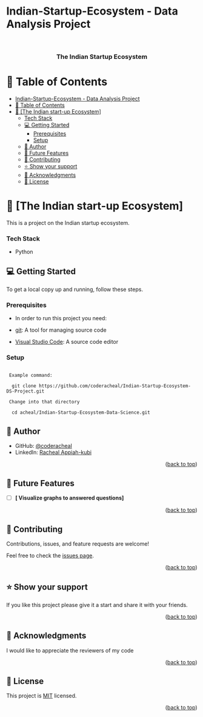 # Indian-Startup-Ecosystem - Data Analysis Project

<a name="readme-top"></a>


<div align="center">
  <br/>

  <h3><b>The Indian Startup Ecosystem</b></h3>

</div>


# 📗 Table of Contents

- [Indian-Startup-Ecosystem - Data Analysis Project](#indian-startup-ecosystem---data-analysis-project)
- [📗 Table of Contents](#-table-of-contents)
- [📖 \[The Indian start-up Ecosystem\] ](#-the-indian-start-up-ecosystem-)
    - [Tech Stack ](#tech-stack-)
  - [💻 Getting Started ](#-getting-started-)
    - [Prerequisites](#prerequisites)
    - [Setup](#setup)
  - [👥 Author ](#-author-)
  - [🔭 Future Features ](#-future-features-)
  - [🤝 Contributing ](#-contributing-)
  - [⭐️ Show your support ](#️-show-your-support-)
  - [🙏 Acknowledgments ](#-acknowledgments-)
  - [📝 License ](#-license-)

# 📖 [The Indian start-up Ecosystem] <a name="about-project"></a>
This is a project on the Indian startup ecosystem.

### Tech Stack <a name="tech-stack"></a>
 - Python


## 💻 Getting Started <a name="getting-started"></a>

To get a local copy up and running, follow these steps.

### Prerequisites

- In order to run this project you need:

- [git](https://git-scm.com/downloads): A tool for managing source code
- [Visual Studio Code](https://code.visualstudio.com/): A source code editor

### Setup

```Clone this repository to your desired folder:

 Example command:
 
  git clone https://github.com/coderacheal/Indian-Startup-Ecosystem-DS-Project.git
 
 Change into that directory

  cd acheal/Indian-Startup-Ecosystem-Data-Science.git
```

## 👥 Author <a name="authors"></a>


- GitHub: [@coderacheal](https://github.com/coderacheal)
- LinkedIn: [Racheal Appiah-kubi](https://www.linkedin.com/in/racheal-appiah-kubi-a230b7173/)


<p align="right">(<a href="#readme-top">back to top</a>)</p>

## 🔭 Future Features <a name="future-features"></a>

- [ ] **[ Visualize graphs to answered questions]**


<p align="right">(<a href="#readme-top">back to top</a>)</p>

## 🤝 Contributing <a name="contributing"></a>

Contributions, issues, and feature requests are welcome!

Feel free to check the [issues page](../../issues/).

<p align="right">(<a href="#readme-top">back to top</a>)</p>

## ⭐️ Show your support <a name="support"></a>

If you like this project please give it a start and share it with your friends. 

<p align="right">(<a href="#readme-top">back to top</a>)</p>

## 🙏 Acknowledgments <a name="acknowledgements"></a>

I would like to appreciate the reviewers of my code


<p align="right">(<a href="#readme-top">back to top</a>)</p>

## 📝 License <a name="license"></a>

This project is [MIT](./MIT.md) licensed.

<p align="right">(<a href="#readme-top">back to top</a>)</p>
